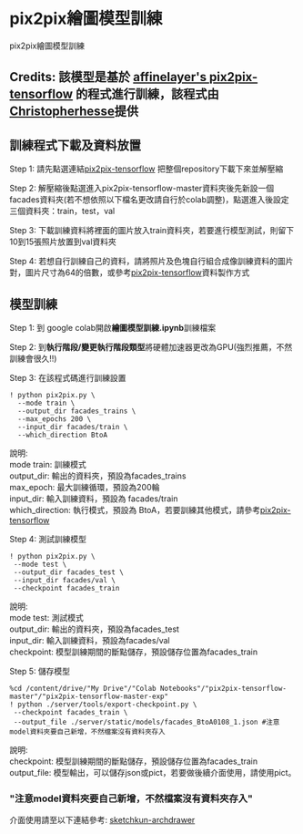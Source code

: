 # pix2pix繪圖模型訓練
pix2pix繪圖模型訓練
## Credits: 該模型是基於 [affinelayer's pix2pix-tensorflow](https://github.com/affinelayer/pix2pix-tensorflow) 的程式進行訓練，該程式由[Christopherhesse](https://github.com/christopherhesse)提供

## 訓練程式下載及資料放置
Step 1: 請先點選連結[pix2pix-tensorflow](https://github.com/affinelayer/pix2pix-tensorflow) 把整個repository下載下來並解壓縮

Step 2: 解壓縮後點選進入pix2pix-tensorflow-master資料夾後先新設一個facades資料夾(若不想依照以下檔名更改請自行於colab調整)，點選進入後設定三個資料夾：train，test，val

Step 3: 下載訓練資料將裡面的圖片放入train資料夾，若要進行模型測試，則留下10到15張照片放置到val資料夾

Step 4: 若想自行訓練自己的資料，請將照片及色塊自行組合成像訓練資料的圖片對，圖片尺寸為64的倍數，或參考[pix2pix-tensorflow](https://github.com/affinelayer/pix2pix-tensorflow)資料製作方式

## 模型訓練
Step 1: 到 google colab開啟**繪圖模型訓練.ipynb**訓練檔案

Step 2: 到**執行階段/變更執行階段類型**將硬體加速器更改為GPU(強烈推薦，不然訓練會很久!!)

Step 3: 在該程式碼進行訓練設置
```
! python pix2pix.py \
  --mode train \
  --output_dir facades_trains \
  --max_epochs 200 \
  --input_dir facades/train \
  --which_direction BtoA
  ```
 說明:  
 mode train: 訓練模式  
 output_dir: 輸出的資料夾，預設為facades_trains  
 max_epoch: 最大訓練循環，預設為200輪  
 input_dir: 輸入訓練資料，預設為 facades/train  
 which_direction: 執行模式，預設為 BtoA，若要訓練其他模式，請參考[pix2pix-tensorflow](https://github.com/affinelayer/pix2pix-tensorflow)
 
Step 4: 測試訓練模型
 ```
 ! python pix2pix.py \
  --mode test \
  --output_dir facades_test \
  --input_dir facades/val \
  --checkpoint facades_train
  ```
  說明:  
  mode test:  測試模式  
  output_dir: 輸出的資料夾，預設為facades_test  
  input_dir:  輸入訓練資料，預設為facades/val  
  checkpoint: 模型訓練期間的斷點儲存，預設儲存位置為facades_train  
  
Step 5: 儲存模型
 ```
 %cd /content/drive/"My Drive"/"Colab Notebooks"/"pix2pix-tensorflow-master"/"pix2pix-tensorflow-master-exp"
! python ./server/tools/export-checkpoint.py \
  --checkpoint facades_train \
  --output_file ./server/static/models/facades_BtoA0108_1.json #注意model資料夾要自己新增，不然檔案沒有資料夾存入
  ```
  說明:  
  checkpoint: 模型訓練期間的斷點儲存，預設儲存位置為facades_train  
  output_file: 模型輸出，可以儲存json或pict，若要做後續介面使用，請使用pict。  
  ### "注意model資料夾要自己新增，不然檔案沒有資料夾存入"
  
  介面使用請至以下連結參考: [sketchkun-archdrawer](https://github.com/manosaki/sketchkun-archdrawer)
  
  
 
